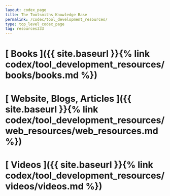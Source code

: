 ```yaml
---
layout: codex_page
title: The Toolsmiths Knowledge Base
permalink: /codex/tool_development_resources/
type: top_level_codex_page
tag: resources333
---
```


# [ Books ]({{ site.baseurl }}{% link codex/tool_development_resources/books/books.md %})

# [ Website, Blogs, Articles ]({{ site.baseurl }}{% link codex/tool_development_resources/web_resources/web_resources.md %})

# [ Videos ]({{ site.baseurl }}{% link codex/tool_development_resources/videos/videos.md %})